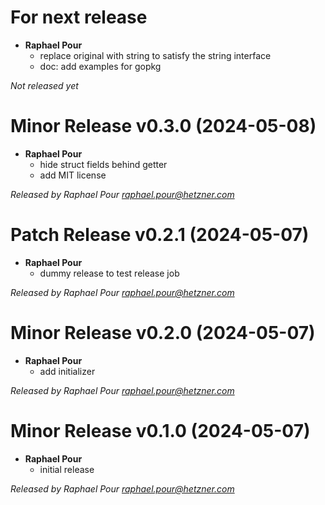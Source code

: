 # For next release
  * **Raphael Pour**
    * replace original with string to satisfy the string interface
    * doc: add examples for gopkg

*Not released yet*

# Minor Release v0.3.0 (2024-05-08)
  * **Raphael Pour**
    * hide struct fields behind getter
    * add MIT license

*Released by Raphael Pour <raphael.pour@hetzner.com>*

# Patch Release v0.2.1 (2024-05-07)
  * **Raphael Pour**
    * dummy release to test release job

*Released by Raphael Pour <raphael.pour@hetzner.com>*

# Minor Release v0.2.0 (2024-05-07)
  * **Raphael Pour**
    * add initializer

*Released by Raphael Pour <raphael.pour@hetzner.com>*

# Minor Release v0.1.0 (2024-05-07)
  * **Raphael Pour**
    * initial release

*Released by Raphael Pour <raphael.pour@hetzner.com>*
